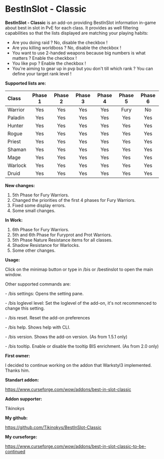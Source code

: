 # BestInSlot - Classic
**BestInSlot - Classic** is an add-on providing BestInSlot information in-game about best in slot in PvE for each class. It provides as well filtering capabilities so that the lists displayed are matching your playing habits:
- Are you doing raid ? No, disable the checkbox !
- Are you killing worldboss ? No, disable the checkbox !
- You want to use 2-handed weapons because big numbers is what matters ? Enable the checkbox !
- You like pvp ? Enable the checkbox !
- You're aiming to gear up in pvp but you don't till which rank ? You can define your target rank level !

**Supported lists are:**

| Class  | Phase 1 | Phase 2 | Phase 3 | Phase 4 | Phase 5 | Phase 6 | 
| :--- | :---: | :---: | :---: | :---: | :---: | :---: |
| Warrior  | Yes  |  Yes  |  Yes  |  Yes  | Fury  | No  |
| Paladin  | Yes  |  Yes  |  Yes  |  Yes | Yes | Yes |
| Hunter  | Yes  |  Yes  |  Yes  |  Yes  | Yes  | Yes  |
| Rogue  | Yes  |  Yes  |  Yes  |  Yes  | Yes  | Yes  |
| Priest  | Yes  |  Yes  |  Yes  |  Yes  | Yes  | Yes  |
| Shaman  | Yes  |  Yes  |  Yes  |  Yes  | Yes  | Yes  |
| Mage  | Yes  |  Yes  |  Yes  |  Yes  | Yes  | Yes  |
| Warlock  | Yes  |  Yes  |  Yes  |  Yes  | Yes  | Yes  |
| Druid  | Yes  |  Yes  |  Yes  |  Yes  | Yes  | Yes  |

**New changes:**

1. 5th Phase for Fury Warriors.
2. Changed the priorities of the first 4 phases for Fury Warriors.
3. Fixed some display errors.
4. Some small changes.

**In Work:**

1. 6th Phase for Fury Warriors.
2. 5th and 6th Phase for Furyprot and Prot Warriors.
3. 5th Phase Nature Resistance items for all classes.
4. Shadow Resistance for Warlocks.
5. Some other changes.

**Usage:**

Click on the minimap button or type in /bis or /bestinslot to open the main window.

Other supported commands are:

- /bis settings: Opens the setting pane.

- /bis loglevel level: Set the loglevel of the add-on, it's not recommenced to change this setting.

- /bis reset. Reset the add-on preferences

- /bis help. Shows help with CLI.

- /bis version. Shows the add-on version. (As from 1.5.1 only)

- /bis tooltip. Enable or disable the tooltip BIS enrichment. (As from 2.0 only)

**First owner:**

I decided to continue working on the addon that Warkstyl3 implemented. Thanks him.

**Standart addon:**

https://www.curseforge.com/wow/addons/best-in-slot-classic

**Addon supporter:**

Tikinokys

**My github:**

https://github.com/Tikinokys/BestInSlot-Classic

**My curseforge:**

https://www.curseforge.com/wow/addons/best-in-slot-classic-to-be-continued